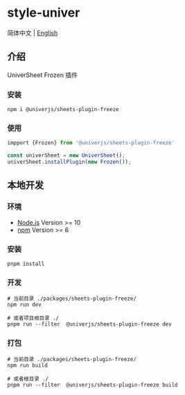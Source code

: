 # style-univer

简体中文 | [English](./README.md)

## 介绍

UniverSheet Frozen 插件

### 安装

```shell
npm i @univerjs/sheets-plugin-freeze
```

### 使用

```js
impport {Frozen} from '@univerjs/sheets-plugin-freeze'

const univerSheet = new UniverSheet();
univerSheet.installPlugin(new Frozen());
```

## 本地开发

### 环境

-   [Node.js](https://nodejs.org/en/) Version >= 10
-   [npm](https://www.npmjs.com/) Version >= 6

### 安装

```
pnpm install
```

### 开发

```
# 当前目录 ./packages/sheets-plugin-freeze/
npm run dev

# 或者项目根目录 ./
pnpm run --filter  @univerjs/sheets-plugin-freeze dev
```

### 打包

```
# 当前目录 ./packages/sheets-plugin-freeze/
npm run build

# 或者根目录 ./
pnpm run --filter  @univerjs/sheets-plugin-freeze build
```
